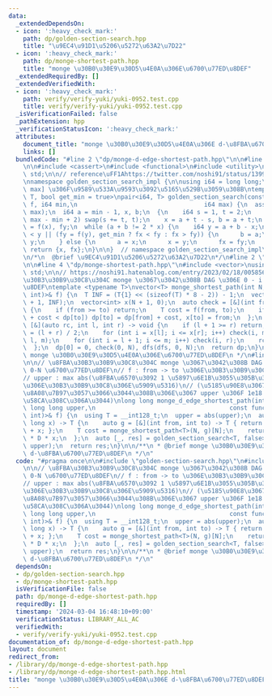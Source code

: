 ```yaml
---
data:
  _extendedDependsOn:
  - icon: ':heavy_check_mark:'
    path: dp/golden-section-search.hpp
    title: "\u9EC4\u91D1\u5206\u5272\u63A2\u7D22"
  - icon: ':heavy_check_mark:'
    path: dp/monge-shortest-path.hpp
    title: "monge \u30B0\u30E9\u30D5\u4E0A\u306E\u6700\u77ED\u8DEF"
  _extendedRequiredBy: []
  _extendedVerifiedWith:
  - icon: ':heavy_check_mark:'
    path: verify/verify-yuki/yuki-0952.test.cpp
    title: verify/verify-yuki/yuki-0952.test.cpp
  _isVerificationFailed: false
  _pathExtension: hpp
  _verificationStatusIcon: ':heavy_check_mark:'
  attributes:
    document_title: "monge \u30B0\u30E9\u30D5\u4E0A\u306E d-\u8FBA\u6700\u77ED\u8DEF"
    links: []
  bundledCode: "#line 2 \"dp/monge-d-edge-shortest-path.hpp\"\n\n#line 2 \"dp/golden-section-search.hpp\"\
    \n\n#include <cassert>\n#include <functional>\n#include <utility>\nusing namespace\
    \ std;\n\n// reference\uFF1Ahttps://twitter.com/noshi91/status/1399003086362865673\n\
    \nnamespace golden_section_search_impl {\n\nusing i64 = long long;\n\n// [min,\
    \ max] \u306F\u9589\u533A\u9593\u3092\u5165\u529B\u3059\u308B\ntemplate <typename\
    \ T, bool get_min = true>\npair<i64, T> golden_section_search(const function<T(i64)>&\
    \ f, i64 min,\n                                   i64 max) {\n  assert(min <=\
    \ max);\n  i64 a = min - 1, x, b;\n  {\n    i64 s = 1, t = 2;\n    while (t <\
    \ max - min + 2) swap(s += t, t);\n    x = a + t - s, b = a + t;\n  }\n  T fx\
    \ = f(x), fy;\n  while (a + b != 2 * x) {\n    i64 y = a + b - x;\n    if (max\
    \ < y || (fy = f(y), get_min ? fx < fy : fx > fy)) {\n      b = a;\n      a =\
    \ y;\n    } else {\n      a = x;\n      x = y;\n      fx = fy;\n    }\n  }\n \
    \ return {x, fx};\n}\n\n}  // namespace golden_section_search_impl\n\nusing golden_section_search_impl::golden_section_search;\n\
    \n/*\n  @brief \u9EC4\u91D1\u5206\u5272\u63A2\u7D22\n*/\n#line 2 \"dp/monge-shortest-path.hpp\"\
    \n\n#line 4 \"dp/monge-shortest-path.hpp\"\n#include <vector>\nusing namespace\
    \ std;\n\n// https://noshi91.hatenablog.com/entry/2023/02/18/005856\n// \u8FBA\
    \u30B3\u30B9\u30C8\u304C monge \u3067\u3042\u308B DAG \u306E 0 - i \u6700\u77ED\
    \u8DEF\ntemplate <typename T>\nvector<T> monge_shortest_path(int N, const function<T(int,\
    \ int)>& f) {\n  T INF = (T{1} << (sizeof(T) * 8 - 2)) - 1;\n  vector<T> dp(N\
    \ + 1, INF);\n  vector<int> x(N + 1, 0);\n  auto check = [&](int from, int to)\
    \ {\n    if (from >= to) return;\n    T cost = f(from, to);\n    if (dp[from]\
    \ + cost < dp[to]) dp[to] = dp[from] + cost, x[to] = from;\n  };\n  auto dfs =\
    \ [&](auto rc, int l, int r) -> void {\n    if (l + 1 >= r) return;\n    int m\
    \ = (l + r) / 2;\n    for (int i = x[l]; i <= x[r]; i++) check(i, m);\n    rc(rc,\
    \ l, m);\n    for (int i = l + 1; i <= m; i++) check(i, r);\n    rc(rc, m, r);\n\
    \  };\n  dp[0] = 0, check(0, N), dfs(dfs, 0, N);\n  return dp;\n}\n\n/**\n * @brief\
    \ monge \u30B0\u30E9\u30D5\u4E0A\u306E\u6700\u77ED\u8DEF\n */\n#line 5 \"dp/monge-d-edge-shortest-path.hpp\"\
    \n\n// \u8FBA\u30B3\u30B9\u30C8\u304C monge \u3067\u3042\u308B DAG \u306E D \u8FBA\
    \ 0-N \u6700\u77ED\u8DEF\n// f : from -> to \u306E\u30B3\u30B9\u30C8 (long long)\n\
    // upper : max abs(\u8FBA\u6570\u3092 1 \u5897\u6E1B\u3055\u305B\u305F\u3068\u304D\
    \u306E\u30B3\u30B9\u30C8\u306E\u5909\u5316)\n// (\u5185\u90E8\u3067 int128 \u3067\
    \u8A08\u7B97\u3057\u3066\u3044\u308B\u306E\u3067 upper \u306F 1e18 \u3067\u3082\
    \u58CA\u308C\u306A\u3044)\nlong long monge_d_edge_shortest_path(int N, int D,\
    \ long long upper,\n                                     const function<long long(int,\
    \ int)>& f) {\n  using T = __int128_t;\n  upper = abs(upper);\n  auto dp = [&](long\
    \ long x) -> T {\n    auto g = [&](int from, int to) -> T { return f(from, to)\
    \ + x; };\n    T cost = monge_shortest_path<T>(N, g)[N];\n    return cost - T{1}\
    \ * D * x;\n  };\n  auto [_, res] = golden_section_search<T, false>(dp, -upper,\
    \ upper);\n  return res;\n}\n\n/**\n * @brief monge \u30B0\u30E9\u30D5\u4E0A\u306E\
    \ d-\u8FBA\u6700\u77ED\u8DEF\n */\n"
  code: "#pragma once\n\n#include \"golden-section-search.hpp\"\n#include \"monge-shortest-path.hpp\"\
    \n\n// \u8FBA\u30B3\u30B9\u30C8\u304C monge \u3067\u3042\u308B DAG \u306E D \u8FBA\
    \ 0-N \u6700\u77ED\u8DEF\n// f : from -> to \u306E\u30B3\u30B9\u30C8 (long long)\n\
    // upper : max abs(\u8FBA\u6570\u3092 1 \u5897\u6E1B\u3055\u305B\u305F\u3068\u304D\
    \u306E\u30B3\u30B9\u30C8\u306E\u5909\u5316)\n// (\u5185\u90E8\u3067 int128 \u3067\
    \u8A08\u7B97\u3057\u3066\u3044\u308B\u306E\u3067 upper \u306F 1e18 \u3067\u3082\
    \u58CA\u308C\u306A\u3044)\nlong long monge_d_edge_shortest_path(int N, int D,\
    \ long long upper,\n                                     const function<long long(int,\
    \ int)>& f) {\n  using T = __int128_t;\n  upper = abs(upper);\n  auto dp = [&](long\
    \ long x) -> T {\n    auto g = [&](int from, int to) -> T { return f(from, to)\
    \ + x; };\n    T cost = monge_shortest_path<T>(N, g)[N];\n    return cost - T{1}\
    \ * D * x;\n  };\n  auto [_, res] = golden_section_search<T, false>(dp, -upper,\
    \ upper);\n  return res;\n}\n\n/**\n * @brief monge \u30B0\u30E9\u30D5\u4E0A\u306E\
    \ d-\u8FBA\u6700\u77ED\u8DEF\n */\n"
  dependsOn:
  - dp/golden-section-search.hpp
  - dp/monge-shortest-path.hpp
  isVerificationFile: false
  path: dp/monge-d-edge-shortest-path.hpp
  requiredBy: []
  timestamp: '2024-03-04 16:48:10+09:00'
  verificationStatus: LIBRARY_ALL_AC
  verifiedWith:
  - verify/verify-yuki/yuki-0952.test.cpp
documentation_of: dp/monge-d-edge-shortest-path.hpp
layout: document
redirect_from:
- /library/dp/monge-d-edge-shortest-path.hpp
- /library/dp/monge-d-edge-shortest-path.hpp.html
title: "monge \u30B0\u30E9\u30D5\u4E0A\u306E d-\u8FBA\u6700\u77ED\u8DEF"
---
```

